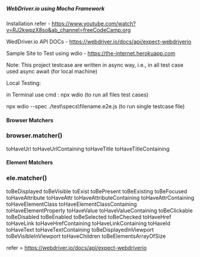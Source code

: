 ##### WebDriver.io using Mocha Framework ######

Installation refer - https://www.youtube.com/watch?v=RJ2kwpzX8so&ab_channel=freeCodeCamp.org

WedDriver.io API DOCs - https://webdriver.io/docs/api/expect-webdriverio

Sample Site to Test using wdio - https://the-internet.herokuapp.com

Note: This project testcase are written in async way,
i.e., in all test case used async await (for local machine)

Local Testing:

in Terminal use cmd : npx wdio (to run all files test cases)

npx wdio --spec ./test\specs\filename.e2e.js (to run single testcase file)


#### Browser Matchers #####

### browser.matcher() ###

toHaveUrl
toHaveUrlContaining
toHaveTitle
toHaveTitleContaining


#### Element Matchers #####

### ele.matcher() ###

toBeDisplayed
toBeVisible
toExist
toBePresent
toBeExisting
toBeFocused
toHaveAttribute
toHaveAttr
toHaveAttributeContaining
toHaveAttrContaining
toHaveElementClass
toHaveElementClassContaining
toHaveElementProperty
toHaveValue
toHaveValueContaining
toBeClickable
toBeDisabled
toBeEnabled
toBeSelected
toBeChecked
toHaveHref
toHaveLink
toHaveHrefContaining
toHaveLinkContaining
toHaveId
toHaveText
toHaveTextContaining
toBeDisplayedInViewport
toBeVisibleInViewport
toHaveChildren
toBeElementsArrayOfSize

refer = https://webdriver.io/docs/api/expect-webdriverio




